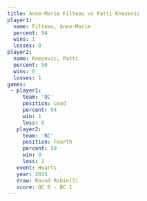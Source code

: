 ```yaml
---
title: Anne-Marie Filteau vs Patti Knezevic
player1:                   
  name: Filteau, Anne-Marie
  percent: 94              
  wins: 1                  
  losses: 0                
player2:                   
  name: Knezevic, Patti    
  percent: 50              
  wins: 0                  
  losses: 1                
games:
 - player1:        
     team: 'QC'    
     position: Lead
     percent: 94   
     win: 1        
     loss: 0       
   player2:          
     team: 'BC'      
     position: Fourth
     percent: 50     
     win: 0          
     loss: 1         
   event: Hearts       
   year: 2015          
   draw: Round Robin(3)
   score: QC 8 - BC 1  
---
```

